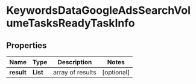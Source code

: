 # KeywordsDataGoogleAdsSearchVolumeTasksReadyTaskInfo


## Properties

| Name | Type | Description | Notes |
|------------ | ------------- | ------------- | -------------|
**result** | **List<KeywordsDataGoogleAdsSearchVolumeTasksReadyResultInfo>** | array of results |[optional]|